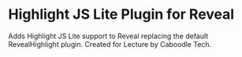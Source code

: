 # Highlight JS Lite Plugin for Reveal

Adds Highlight JS Lite support to Reveal replacing the default RevealHighlight plugin. Created for Lecture by Caboodle Tech.